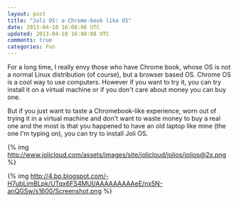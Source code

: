 ```yaml
---
layout: post
title: "Joli OS: a Chrome-book like OS"
date: 2013-04-10 16:08:08 UTC
updated: 2013-04-10 16:08:08 UTC
comments: true
categories: Fun
---
```


For a long time, I really envy those who have Chrome book, whose OS is not a normal Linux distribution (of course), but a browser based OS. Chrome OS is a cool way to use computers. However if you want to try it, you can try install it on a virtual machine or if you don't care about money you can buy one.

But if you just want to taste a Chromebook-like experience, worn out of trying it in a virtual machine and don't want to waste money to buy a real one and the most is that you happened to have an old laptop like mine (the one I'm typing on), you can try to install Joli OS.

{% img http://www.jolicloud.com/assets/images/site/jolicloud/jolios/jolios@2x.png %}


{% img http://4.bp.blogspot.com/-H7ubLimBLpk/UTqx6FS4MUI/AAAAAAAAAeE/nx5N-anQGSw/s1600/Screenshot.png %}
